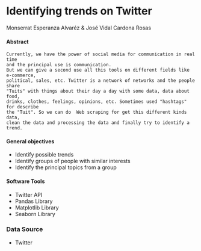 # Identifying trends on Twitter

Monserrat Esperanza Alvaréz & José Vidal Cardona Rosas 

#### Abstract
    Currently, we have the power of social media for communication in real time
    and the principal use is communication. 
    But we can give a second use all this tools on different fields like e-commerce, 
    political, sales, etc. Twitter is a network of networks and the people share 
    "Tuits" with things about their day a day with some data, data about food,
    drinks, clothes, feelings, opinions, etc. Sometimes used "hashtags" for describe
    the "Tuit". So we can do  Web scraping for get this different kinds data, 
    clean the data and processing the data and finally try to identify a trend.
    
#### General objectives
* Identify possible trends
* Identify groups of people with similar interests
* Identify the principal topics from a group
      
#### Software Tools
* Twitter API
* Pandas Library
* Matplotlib Library
* Seaborn Library

### Data Source
* Twitter
